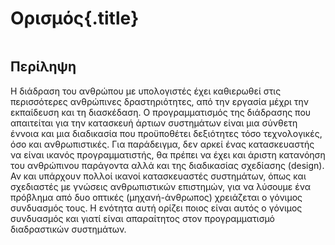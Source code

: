 # Ορισμός{.title}

~~~{.quote include=victor-definition.md}
~~~

## Περίληψη 

Η διάδραση του ανθρώπου με υπολογιστές έχει καθιερωθεί στις περισσότερες ανθρώπινες δραστηριότητες, από την εργασία μέχρι την εκπαίδευση και τη διασκέδαση. Ο προγραμματισμός της διάδρασης που απαιτείται για την κατασκευή άρτιων συστημάτων είναι μια σύνθετη έννοια και μια διαδικασία που προϋποθέτει δεξιότητες τόσο τεχνολογικές, όσο και ανθρωπιστικές. Για παράδειγμα, δεν αρκεί ένας κατασκευαστής να είναι ικανός προγραμματιστής, θα πρέπει να έχει και άριστη κατανόηση του ανθρώπινου παράγοντα αλλά και της διαδικασίας σχεδίασης (design). Αν και υπάρχουν πολλοί ικανοί κατασκευαστές συστημάτων, όπως και σχεδιαστές με γνώσεις ανθρωπιστικών επιστημών, για να λύσουμε ένα πρόβλημα από δυο οπτικές (μηχανή-άνθρωπος) χρειάζεται ο γόνιμος συνδυασμός τους. Η ενότητα αυτή ορίζει ποιος είναι αυτός ο γόνιμος συνδυασμός και γιατί είναι απαραίτητος στον προγραμματισμό διαδραστικών συστημάτων.
